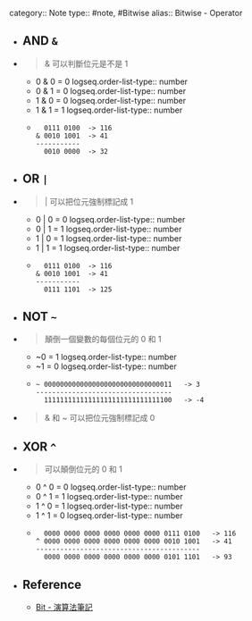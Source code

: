 category:: Note
type:: #note, #Bitwise
alias:: Bitwise - Operator

- ## AND `&`
- > & 可以判斷位元是不是 1
	- 0 & 0 = 0
	  logseq.order-list-type:: number
	- 0 & 1 = 0
	  logseq.order-list-type:: number
	- 1 & 0 = 0
	  logseq.order-list-type:: number
	- 1 & 1 = 1
	  logseq.order-list-type:: number
	- ```plain
	    0111 0100  -> 116
	  & 0010 1001  -> 41
	  -----------
	    0010 0000  -> 32
	  ```
- ## OR `|`
- > | 可以把位元強制標記成 1
	- 0 | 0 = 0
	  logseq.order-list-type:: number
	- 0 | 1 = 1
	  logseq.order-list-type:: number
	- 1 | 0 = 1
	  logseq.order-list-type:: number
	- 1 | 1 = 1
	  logseq.order-list-type:: number
	- ```plain
	    0111 0100  -> 116
	  & 0010 1001  -> 41
	  -----------
	    0111 1101  -> 125
	  ```
- ## NOT `~`
- > 顛倒一個變數的每個位元的 0 和 1
	- ~0 = 1
	  logseq.order-list-type:: number
	- ~1 = 0
	  logseq.order-list-type:: number
	- ```plain
	  ~ 00000000000000000000000000000011   -> 3
	  ----------------------------------
	    11111111111111111111111111111100   -> -4
	  ```
- > & 和 ~ 可以把位元強制標記成 0
- ## XOR `^`
- > 可以顛倒位元的 0 和 1
	- 0 ^ 0 = 0
	  logseq.order-list-type:: number
	- 0 ^ 1 = 1
	  logseq.order-list-type:: number
	- 1 ^ 0 = 1
	  logseq.order-list-type:: number
	- 1 ^ 1 = 0
	  logseq.order-list-type:: number
	- ```plain
	    0000 0000 0000 0000 0000 0000 0111 0100   -> 116
	  ^ 0000 0000 0000 0000 0000 0000 0010 1001   -> 41
	  -----------------------------------------
	    0000 0000 0000 0000 0000 0000 0101 1101   -> 93
	  ```
- ## Reference
	- [Bit - 演算法筆記](https://web.ntnu.edu.tw/~algo/Bit.html)